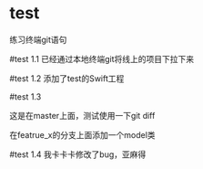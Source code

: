# test
练习终端git语句

#test 1.1
已经通过本地终端git将线上的项目下拉下来

#test 1.2
添加了test的Swift工程

#test 1.3 

这是在master上面，测试使用一下git diff 

在featrue_x的分支上面添加一个model类

#test 1.4
我卡卡卡修改了bug，亚麻得

